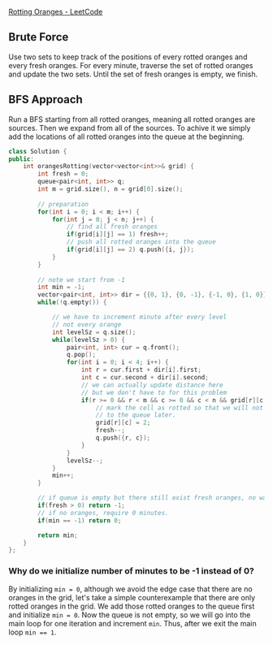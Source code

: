 [Rotting Oranges - LeetCode](https://leetcode.com/problems/rotting-oranges/description/)

## Brute Force

Use two sets to keep track of the positions of every rotted oranges and every fresh oranges. For every minute, traverse the set of rotted oranges and update the two sets. Until the set of fresh oranges is empty, we finish. 

## BFS Approach

Run a BFS starting from all rotted oranges, meaning all rotted oranges are sources. Then we expand from all of the sources. To achive it we simply add the locations of all rotted oranges into the queue at the beginning. 

```cpp
class Solution {
public:
    int orangesRotting(vector<vector<int>>& grid) {
        int fresh = 0;
        queue<pair<int, int>> q;
        int m = grid.size(), n = grid[0].size();
        
        // preparation
        for(int i = 0; i < m; i++) {
            for(int j = 0; j < n; j++) {
                // find all fresh oranges
                if(grid[i][j] == 1) fresh++; 
                // push all rotted oranges into the queue
                if(grid[i][j] == 2) q.push({i, j});
            }
        }
        
        // note we start from -1
        int min = -1;
        vector<pair<int, int>> dir = {{0, 1}, {0, -1}, {-1, 0}, {1, 0}};
        while(!q.empty()) {

            // we have to increment minute after every level
            // not every orange
            int levelSz = q.size();
            while(levelSz > 0) {
                pair<int, int> cur = q.front();
                q.pop();
                for(int i = 0; i < 4; i++) {
                    int r = cur.first + dir[i].first;
                    int c = cur.second + dir[i].second;
                    // we can actually update distance here
                    // but we don't have to for this problem
                    if(r >= 0 && r < m && c >= 0 && c < n && grid[r][c] == 1) {
                        // mark the cell as rotted so that we will not readd it
                        // to the queue later. 
                        grid[r][c] = 2;
                        fresh--;
                        q.push({r, c});
                    }
                }
                levelSz--;
            }
            min++;
        }

        // if queue is empty but there still exist fresh oranges, no way to rot them
        if(fresh > 0) return -1;
        // if no oranges, require 0 minutes. 
        if(min == -1) return 0;

        return min;
    }
};
```

### Why do we initialize number of minutes to be -1 instead of 0?

By initializing `min = 0`, although we avoid the edge case that there are no oranges in the grid, let's take a simple counterexample that there are only rotted oranges in the grid. We add those rotted oranges to the queue first and initialize `min = 0`. Now the queue is not empty, so we will go into the main loop for one iteration and increment `min`. Thus, after we exit the main loop `min == 1`. 

